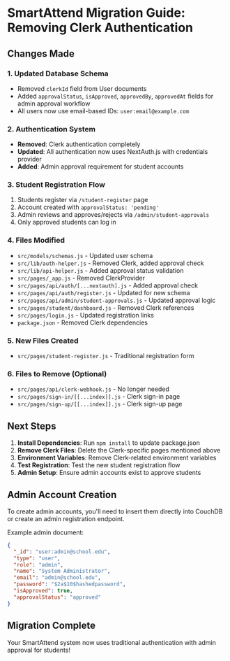 # SmartAttend Migration Guide: Removing Clerk Authentication

## Changes Made

### 1. Updated Database Schema
- Removed `clerkId` field from User documents
- Added `approvalStatus`, `isApproved`, `approvedBy`, `approvedAt` fields for admin approval workflow
- All users now use email-based IDs: `user:email@example.com`

### 2. Authentication System
- **Removed**: Clerk authentication completely
- **Updated**: All authentication now uses NextAuth.js with credentials provider
- **Added**: Admin approval requirement for student accounts

### 3. Student Registration Flow
1. Students register via `/student-register` page
2. Account created with `approvalStatus: 'pending'`
3. Admin reviews and approves/rejects via `/admin/student-approvals`
4. Only approved students can log in

### 4. Files Modified
- `src/models/schemas.js` - Updated user schema
- `src/lib/auth-helper.js` - Removed Clerk, added approval check
- `src/lib/api-helper.js` - Added approval status validation
- `src/pages/_app.js` - Removed ClerkProvider
- `src/pages/api/auth/[...nextauth].js` - Added approval check
- `src/pages/api/auth/register.js` - Updated for new schema
- `src/pages/api/admin/student-approvals.js` - Updated approval logic
- `src/pages/student/dashboard.js` - Removed Clerk references
- `src/pages/login.js` - Updated registration links
- `package.json` - Removed Clerk dependencies

### 5. New Files Created
- `src/pages/student-register.js` - Traditional registration form

### 6. Files to Remove (Optional)
- `src/pages/api/clerk-webhook.js` - No longer needed
- `src/pages/sign-in/[[...index]].js` - Clerk sign-in page
- `src/pages/sign-up/[[...index]].js` - Clerk sign-up page

## Next Steps

1. **Install Dependencies**: Run `npm install` to update package.json
2. **Remove Clerk Files**: Delete the Clerk-specific pages mentioned above
3. **Environment Variables**: Remove Clerk-related environment variables
4. **Test Registration**: Test the new student registration flow
5. **Admin Setup**: Ensure admin accounts exist to approve students

## Admin Account Creation

To create admin accounts, you'll need to insert them directly into CouchDB or create an admin registration endpoint.

Example admin document:
```json
{
  "_id": "user:admin@school.edu",
  "type": "user",
  "role": "admin",
  "name": "System Administrator",
  "email": "admin@school.edu",
  "password": "$2a$10$hashedpassword",
  "isApproved": true,
  "approvalStatus": "approved"
}
```

## Migration Complete

Your SmartAttend system now uses traditional authentication with admin approval for students!